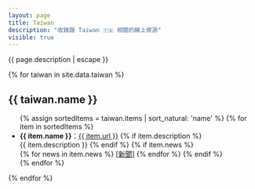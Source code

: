 ```yaml
---
layout: page
title: Taiwan
description: "收錄跟 Taiwan 🇹🇼 相關的線上資源"
visible: true
---
```


{{ page.description | escape }}

<div>
{% for taiwan in site.data.taiwan %}
    <h2>{{ taiwan.name }}</h2>
    <ul>
    {% assign sortedItems = taiwan.items | sort_natural: 'name' %}
    {% for item in sortedItems %}
        <li>
            <strong>{{ item.name }}</strong>：<a href="{{ item.url }}" target="_blank" rel="noopener">{{ item.url }}</a>
            {% if item.description %}
                <br/>{{ item.description }}
            {% endif %}
            {% if item.news %}
                <br/>
                {% for news in item.news %}
                    <a href="{{ news }}" target="_blank" rel="noopener">[新聞]</a>
                {% endfor %}
            {% endif %}
        </li>
    {% endfor %}
    </ul>
{% endfor %}
</div>